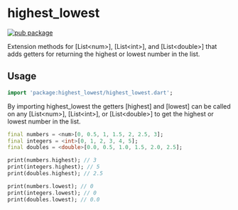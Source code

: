 # highest_lowest

[![pub package](https://img.shields.io/pub/v/highest_lowest.svg)](https://pub.dartlang.org/packages/highest_lowest)

Extension methods for [List\<num\>], [List\<int\>], and [List\<double\>] that
adds getters for returning the highest or lowest number in the list.

## Usage

```dart
import 'package:highest_lowest/highest_lowest.dart';
```

By importing highest_lowest the getters [highest] and [lowest] can be called
on any [List\<num\>], [List\<int\>], or [List\<double\>] to get the highest or lowest
number in the list.

```dart
final numbers = <num>[0, 0.5, 1, 1.5, 2, 2.5, 3];
final integers = <int>[0, 1, 2, 3, 4, 5];
final doubles = <double>[0.0, 0.5, 1.0, 1.5, 2.0, 2.5];

print(numbers.highest); // 3
print(integers.highest); // 5
print(doubles.highest); // 2.5

print(numbers.lowest); // 0
print(integers.lowest); // 0
print(doubles.lowest); // 0.0
```
